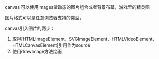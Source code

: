 canvas 可以使用images做动态的图片组合或者背景布幕，游戏里的精灵图

图片格式可以是任意浏览器支持的类型，

canvas引入图片的两步：
1. 取得[HTMLImageElement，SVGImageElement，HTMLVideoElement，HTMLCanvasElement]引用作为source
2. 使用drawImage方法绘画



